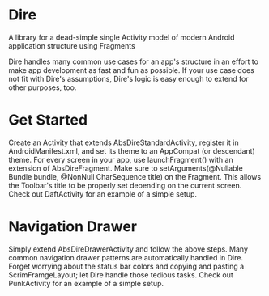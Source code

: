 # Dire
A library for a dead-simple single Activity model of modern Android application structure using Fragments

Dire handles many common use cases for an app's structure in an effort to make app development as fast and fun as possible.  If your use case does not fit with Dire's assumptions, Dire's logic is easy enough to extend for other purposes, too.


# Get Started
Create an Activity that extends AbsDireStandardActivity, register it in AndroidManifest.xml, and set its theme to an AppCompat (or descendant) theme.
For every screen in your app, use launchFragment() with an extension of AbsDireFragment.  Make sure to setArguments(@Nullable Bundle bundle, @NonNull CharSequence title) on the Fragment.  This allows the Toolbar's title to be properly set deoending on the current screen.
Check out DaftActivity for an example of a simple setup.


# Navigation Drawer
Simply extend AbsDireDrawerActivity and follow the above steps.
Many common navigation drawer patterns are automatically handled in Dire.  Forget worrying about the status bar colors and copying and pasting a ScrimFramgeLayout; let Dire handle those tedious tasks.
Check out PunkActivity for an example of a simple setup.
